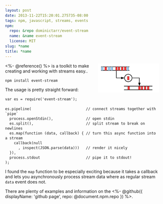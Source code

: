 ```yaml
---
layout: post
date: 2013-11-22T15:20:01.275735-08:00
tags: npm, javascript, streams, events
npm:
  repo: &repo dominictarr/event-stream
  name: &name event-stream
  license: MIT
slug: *name
title: *name
---
```

<img class="hide-on-mobile" src="/images/posts/event-stream.gif" style="width: 200px; float: right"/>

<%- @reference() %> is a toolkit to make creating and working with streams easy..

    npm install event-stream

The usage is pretty straight forward:

    var es = require('event-stream');

    es.pipeline(                         // connect streams together with `pipe`
      process.openStdin(),               // open stdin
      es.split(),                        // split stream to break on newlines
      es.map(function (data, callback) { // turn this async function into a stream
        callback(null
          , inspect(JSON.parse(data)))   // render it nicely
      }),
      process.stdout                     // pipe it to stdout!
    );

I found the `map` function to be especially exciting because it takes a callback and lets you asynchronously process stream data where as regular stream `data` event does not.

There are plenty of examples and information on the
<%- @github({ displayName: 'github page', repo: @document.npm.repo }) %>.